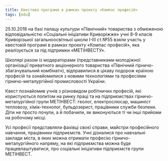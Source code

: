 ```yaml
---
title: Квестова програма в рамках проекту «Компас професій»
tags: [edu]
---
```


25.10.2018 на базі палацу культури «Північний» товариства з обмеженою відповідальністю «Соціальні ініціативи Криворіжжя» учні 8-9 класів Криворізької загальноосвітньої школи І-ІІІ ст.№55 взяли участь у квестовій програмі в рамках проекту «Компас професій», яка реалізується за під підтримки «МЕТІНВЕСТУ».

Школярі разом із модераторами (представниками молодіжної організації приватного акціонерного товариства «Північний гірничо-збагачувальний комбінат»), відправилися в цікаву подорож країною професій та ознайомилися з новими технологіями та професіями гірничо-металургійної промисловості України.

Квест познайомив учнів з різновидом робітничих професій, які користуються попитом на ринку праці та на підприємствах гірничо-металургійної групи МЕТІНВЕСТ: геолог, електрослюсар, машиніст тепловозу, хімік-технолог, бульдозерист, працівники служби безпеки. Діти не просто почули, а й побачили, як виконуються ті чи інші прийоми на робочому місці.

Усі професії представляли фахівці своєї справи, майстри професійного навчання, працівники підприємств. Учні дізналися про навчальні заклади міста, в яких можна отримати професію гірничо-металургійного напряму, на які підприємства можна буде працевлаштуватися, про соціальні ініціативи підприємств групи МЕТІНВЕСТ.

<slideshow id="72157675117769268"></slideshow>
